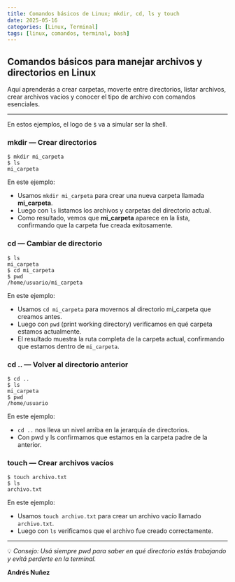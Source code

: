 ```yaml
---
title: Comandos básicos de Linux; mkdir, cd, ls y touch
date: 2025-05-16
categories: [Linux, Terminal]
tags: [linux, comandos, terminal, bash]
---
```


## Comandos básicos para manejar archivos y directorios en Linux

Aquí aprenderás a crear carpetas, moverte entre directorios, listar archivos, crear archivos vacíos y conocer el tipo de archivo con comandos esenciales.

---

En estos ejemplos, el logo de `$` va a simular ser la shell.
### mkdir — Crear directorios

```console
$ mkdir mi_carpeta
$ ls
mi_carpeta
```
En este ejemplo:
- Usamos `mkdir mi_carpeta` para crear una nueva carpeta llamada **mi_carpeta**.
- Luego con `ls` listamos los archivos y carpetas del directorio actual.
- Como resultado, vemos que **mi_carpeta** aparece en la lista, confirmando que la carpeta fue creada exitosamente.


### cd — Cambiar de directorio

```console
$ ls
mi_carpeta
$ cd mi_carpeta
$ pwd
/home/usuario/mi_carpeta
```
En este ejemplo:
- Usamos `cd mi_carpeta` para movernos al directorio mi_carpeta que creamos antes.
- Luego con `pwd` (print working directory) verificamos en qué carpeta estamos actualmente.
- El resultado muestra la ruta completa de la carpeta actual, confirmando que estamos dentro de `mi_carpeta`.

### cd .. — Volver al directorio anterior

```console
$ cd ..
$ ls
mi_carpeta
$ pwd
/home/usuario
```
En este ejemplo:
- `cd ..` nos lleva un nivel arriba en la jerarquía de directorios.
- Con pwd y ls confirmamos que estamos en la carpeta padre de la anterior.


### touch — Crear archivos vacíos

```console
$ touch archivo.txt
$ ls
archivo.txt
```
En este ejemplo:
- Usamos `touch archivo.txt` para crear un archivo vacío llamado `archivo.txt`.
- Luego con `ls` verificamos que el archivo fue creado correctamente.

---

💡  *Consejo: Usá siempre pwd para saber en qué directorio estás trabajando y evitá perderte en la terminal.*

**Andrés Nuñez**
